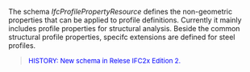 ﻿The schema _IfcProfilePropertyResource_ defines the non-geometric properties that can be applied to profile definitions. Currently it mainly includes profile properties for structural analysis. Beside the common structural profile properties, specifc extensions are defined for steel profiles.

> <font size="-1" color="#0000FF">HISTORY: New schema in Relese
		IFC2x Edition 2.</font>